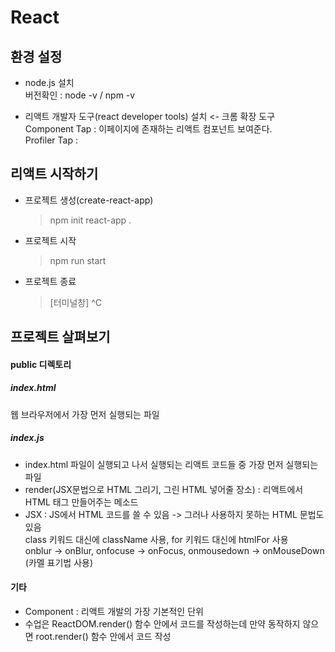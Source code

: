 # React

## 환경 설정

- node.js 설치  
  버전확인 : node -v / npm -v

- 리액트 개발자 도구(react developer tools) 설치 <- 크롬 확장 도구  
  Component Tap : 이페이지에 존재하는 리액트 컴포넌트 보여준다.  
  Profiler Tap :

## 리액트 시작하기

- 프로젝트 생성(create-react-app)

  > npm init react-app .

- 프로젝트 시작

  > npm run start

- 프로젝트 종료
  > [터미널창] ^C

## 프로젝트 살펴보기

#### public 디렉토리

##### index.html

웹 브라우저에서 가장 먼저 실행되는 파일

##### index.js

- index.html 파일이 실행되고 나서 실행되는 리액트 코드들 중 가장 먼저 실행되는 파일
- render(JSX문법으로 HTML 그리기, 그린 HTML 넣어줄 장소) : 리액트에서 HTML 태그 만들어주는 메소드
- JSX : JS에서 HTML 코드를 쓸 수 있음 -> 그러나 사용하지 못하는 HTML 문법도 있음  
  class 키워드 대신에 className 사용, for 키워드 대신에 htmlFor 사용  
  onblur -> onBlur, onfocuse -> onFocus, onmousedown -> onMouseDown (카멜 표기법 사용)

#### 기타

- Component : 리액트 개발의 가장 기본적인 단위
- 수업은 ReactDOM.render() 함수 안에서 코드를 작성하는데 만약 동작하지 않으면 root.render() 함수 안에서 코드 작성
